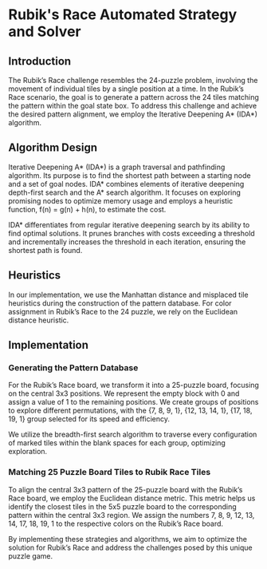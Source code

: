 # Rubik's Race Automated Strategy and Solver

## Introduction

The Rubik’s Race challenge resembles the 24-puzzle problem, involving the movement of individual tiles by a single position at a time. In the Rubik’s Race scenario, the goal is to generate a pattern across the 24 tiles matching the pattern within the goal state box. To address this challenge and achieve the desired pattern alignment, we employ the Iterative Deepening A* (IDA*) algorithm.

## Algorithm Design

Iterative Deepening A* (IDA*) is a graph traversal and pathfinding algorithm. Its purpose is to find the shortest path between a starting node and a set of goal nodes. IDA* combines elements of iterative deepening depth-first search and the A* search algorithm. It focuses on exploring promising nodes to optimize memory usage and employs a heuristic function, f(n) = g(n) + h(n), to estimate the cost.

IDA* differentiates from regular iterative deepening search by its ability to find optimal solutions. It prunes branches with costs exceeding a threshold and incrementally increases the threshold in each iteration, ensuring the shortest path is found.

## Heuristics

In our implementation, we use the Manhattan distance and misplaced tile heuristics during the construction of the pattern database. For color assignment in Rubik’s Race to the 24 puzzle, we rely on the Euclidean distance heuristic.

## Implementation

### Generating the Pattern Database

For the Rubik’s Race board, we transform it into a 25-puzzle board, focusing on the central 3x3 positions. We represent the empty block with 0 and assign a value of 1 to the remaining positions. We create groups of positions to explore different permutations, with the {7, 8, 9, 1}, {12, 13, 14, 1}, {17, 18, 19, 1} group selected for its speed and efficiency.

We utilize the breadth-first search algorithm to traverse every configuration of marked tiles within the blank spaces for each group, optimizing exploration.

### Matching 25 Puzzle Board Tiles to Rubik Race Tiles

To align the central 3x3 pattern of the 25-puzzle board with the Rubik’s Race board, we employ the Euclidean distance metric. This metric helps us identify the closest tiles in the 5x5 puzzle board to the corresponding pattern within the central 3x3 region. We assign the numbers 7, 8, 9, 12, 13, 14, 17, 18, 19, 1 to the respective colors on the Rubik’s Race board.

By implementing these strategies and algorithms, we aim to optimize the solution for Rubik’s Race and address the challenges posed by this unique puzzle game.
